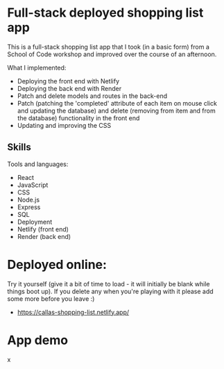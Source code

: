 # Full-stack deployed shopping list app 

This is a full-stack shopping list app that I took (in a basic form) from a School of Code workshop and improved over the course of an afternoon. 

What I implemented: 
- Deploying the front end with Netlify
- Deploying the back end with Render 
- Patch and delete models and routes in the back-end 
- Patch (patching the 'completed' attribute of each item on mouse click and updating the database) and delete (removing from item and from the database) functionality in the front end
- Updating and improving the CSS 

## Skills

Tools and languages:
- React
- JavaScript
- CSS
- Node.js
- Express
- SQL
- Deployment
- Netlify (front end)
- Render (back end)

# Deployed online:

Try it yourself (give it a bit of time to load - it will initially be blank while things boot up). If you delete any when you're playing with it please add some more before you leave :)
- https://callas-shopping-list.netlify.app/

# App demo

x
